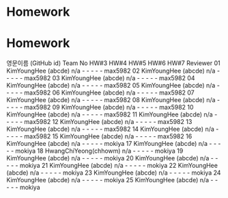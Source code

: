 # Homework
# Homework
영문이름 (GitHub id) 	Team No 	HW#3 	HW#4 	HW#5 	HW#6 	HW#7 	Reviewer
01 KimYoungHee (abcde) 	n/a 	- 	- 	- 	- 	- 	max5982
02 KimYoungHee (abcde) 	n/a 	- 	- 	- 	- 	- 	max5982
03 KimYoungHee (abcde) 	n/a 	- 	- 	- 	- 	- 	max5982
04 KimYoungHee (abcde) 	n/a 	- 	- 	- 	- 	- 	max5982
05 KimYoungHee (abcde) 	n/a 	- 	- 	- 	- 	- 	max5982
06 KimYoungHee (abcde) 	n/a 	- 	- 	- 	- 	- 	max5982
07 KimYoungHee (abcde) 	n/a 	- 	- 	- 	- 	- 	max5982
08 KimYoungHee (abcde) 	n/a 	- 	- 	- 	- 	- 	max5982
09 KimYoungHee (abcde) 	n/a 	- 	- 	- 	- 	- 	max5982
10 KimYoungHee (abcde) 	n/a 	- 	- 	- 	- 	- 	max5982
11 KimYoungHee (abcde) 	n/a 	- 	- 	- 	- 	- 	max5982
12 KimYoungHee (abcde) 	n/a 	- 	- 	- 	- 	- 	max5982
13 KimYoungHee (abcde) 	n/a 	- 	- 	- 	- 	- 	max5982
14 KimYoungHee (abcde) 	n/a 	- 	- 	- 	- 	- 	max5982
15 KimYoungHee (abcde) 	n/a 	- 	- 	- 	- 	- 	max5982
16 KimYoungHee (abcde) 	n/a 	- 	- 	- 	- 	- 	mokiya
17 KimYoungHee (abcde) 	n/a 	- 	- 	- 	- 	- 	mokiya
18 HwangChiYeong(chhowm) 	n/a 	- 	- 	- 	- 	- 	mokiya
19 KimYoungHee (abcde) 	n/a 	- 	- 	- 	- 	- 	mokiya
20 KimYoungHee (abcde) 	n/a 	- 	- 	- 	- 	- 	mokiya
21 KimYoungHee (abcde) 	n/a 	- 	- 	- 	- 	- 	mokiya
22 KimYoungHee (abcde) 	n/a 	- 	- 	- 	- 	- 	mokiya
23 KimYoungHee (abcde) 	n/a 	- 	- 	- 	- 	- 	mokiya
24 KimYoungHee (abcde) 	n/a 	- 	- 	- 	- 	- 	mokiya
25 KimYoungHee (abcde) 	n/a 	- 	- 	- 	- 	- 	mokiya
